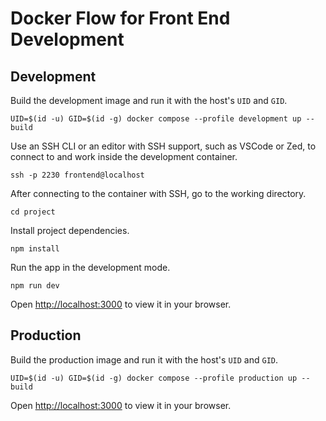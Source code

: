 # Docker Flow for Front End Development

## Development

Build the development image and run it with the host's `UID` and `GID`.

```
UID=$(id -u) GID=$(id -g) docker compose --profile development up --build
```

Use an SSH CLI or an editor with SSH support, such as VSCode or Zed, to connect to and work inside the development container.

```
ssh -p 2230 frontend@localhost
```

After connecting to the container with SSH, go to the working directory.

```
cd project
```

Install project dependencies.

```
npm install
```

Run the app in the development mode.

```
npm run dev
```

Open [http://localhost:3000](http://localhost:3000) to view it in your browser.

## Production

Build the production image and run it with the host's `UID` and `GID`.

```
UID=$(id -u) GID=$(id -g) docker compose --profile production up --build
```

Open [http://localhost:3000](http://localhost:3000) to view it in your browser.
